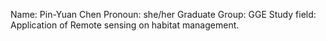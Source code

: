 Name: Pin-Yuan Chen
Pronoun: she/her
Graduate Group: GGE
Study field: Application of Remote sensing on habitat management.